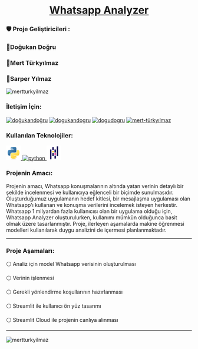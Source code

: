 <h1 align="center"><a href="https://share.streamlit.io/dogudogru/whatsapp_analyzer/main">Whatsapp Analyzer</a></h1>
<h3 align=""left"">🛡️ Proje Geliştiricileri : </h3>
<h3 align=""left"">🔭Doğukan Doğru</h3>
<h3 align=""left"">🔭Mert Türkyılmaz</h3>
<h3 align=""left"">🔭Sarper Yılmaz</h3>


<p align="left"> <img src="https://komarev.com/ghpvc/?username=mertturkyilmaz&label=Profile%20views&color=0e75b6&style=flat" alt="mertturkyilmaz" /> </p>

<h3 align="left">İletişim İçin:</h3>
<p align="left">
<a href="https://linkedin.com/in/doğukandoğru" target="blank"><img align="center" src="https://raw.githubusercontent.com/rahuldkjain/github-profile-readme-generator/master/src/images/icons/Social/linked-in-alt.svg" alt="doğukandoğru" height="30" width="40" /></a>
<a href="https://kaggle.com/dogukandogru" target="blank"><img align="center" src="https://raw.githubusercontent.com/rahuldkjain/github-profile-readme-generator/master/src/images/icons/Social/kaggle.svg" alt="dogukandogru" height="30" width="40" /></a>
<a href="https://medium.com/@dogudogru" target="blank"><img align="center" src="https://raw.githubusercontent.com/rahuldkjain/github-profile-readme-generator/master/src/images/icons/Social/medium.svg" alt="dogudogru" height="30" width="40" /></a>
<a href="https://stackoverflow.com/users/mert-türkyılmaz" target="blank"><img align="center" src="https://raw.githubusercontent.com/rahuldkjain/github-profile-readme-generator/master/src/images/icons/Social/stack-overflow.svg" alt="mert-türkyılmaz" height="30" width="40" /></a>
</p>

<h3 align="left">Kullanılan Teknolojiler:</h3>
<p align="left"> <a href="https://www.python.org" target="_blank" rel="noreferrer"> <img src="https://raw.githubusercontent.com/devicons/devicon/master/icons/python/python-original.svg" alt="python" width="40" height="40"/> <a href="https://streamlit.io/" target="_blank" rel="noreferrer"> <img src="https://streamlit.io/images/brand/streamlit-mark-color.svg" alt="python" width="40" height="40"/>  <a href="https://pandas.pydata.org/" target="_blank" rel="noreferrer"> <img src="https://raw.githubusercontent.com/devicons/devicon/2ae2a900d2f041da66e950e4d48052658d850630/icons/pandas/pandas-original.svg" alt="pandas" width="40" height="40"/></a>

  
<h3 align="left">Projenin Amacı:</h3>
Projenin amacı, Whatsapp konuşmalarının altında yatan verinin detaylı bir şekilde incelenmesi ve kullanıcıya eğlenceli bir biçimde sunulmasıdır. Oluşturduğumuz uygulamanın hedef kitlesi, bir mesajlaşma uygulaması olan Whatsapp'ı kullanan ve konuşma verilerini incelemek isteyen herkestir. Whatsapp 1 milyardan fazla kullanıcısı olan bir uygulama olduğu için, Whatsapp Analyzer oluşturulurken, kullanımı mümkün olduğunca basit olmak üzere tasarlanmıştır. Proje, ilerleyen aşamalarda makine öğrenmesi modelleri kullanılarak duygu analizini de içermesi planlanmaktadır. 

---

<h3 align="left">Proje Aşamaları:</h3>
  
⚪️ Analiz için model Whatsapp verisinin oluşturulması
  
⚪️ Verinin işlenmesi
 
⚪️ Gerekli yönlendirme koşullarının hazırlanması
  
⚪️ Streamlit ile kullanıcı ön yüz tasarımı
  
⚪️ Streamlit Cloud ile projenin canlıya alınması

--- 
<p><img align="center" src="https://github-readme-stats.vercel.app/api/top-langs?username=dogudogru&show_icons=true&locale=en&layout=compact" alt="mertturkyilmaz" /></p>

